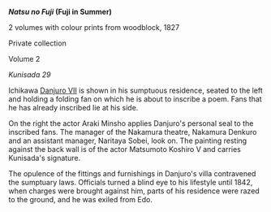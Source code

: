 **_Natsu no Fuji_ (Fuji in Summer)**

2 volumes with colour prints from woodblock, 1827

Private collection

Volume 2

_Kunisada 29_

Ichikawa [Danjuro VII](/context/textE) is shown in his sumptuous residence, seated to the left and holding a folding fan on which he is about to inscribe a poem. Fans that he has already inscribed lie at his side.

On the right the actor Araki Minsho applies Danjuro's personal seal to the inscribed fans. The manager of the Nakamura theatre, Nakamura Denkuro and an assistant manager, Naritaya Sobei, look on. The painting resting against the back wall is of the actor Matsumoto Koshiro V and carries Kunisada's signature.

The opulence of the fittings and furnishings in Danjuro's villa contravened the sumptuary laws. Officials turned a blind eye to his lifestyle until 1842, when charges were brought against him, parts of his residence were razed to the ground, and he was exiled from Edo.
